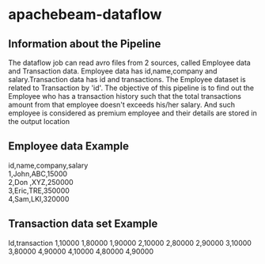 # apachebeam-dataflow

Information about the Pipeline
------------------------------
The dataflow job can read avro files from 2 sources, called Employee data and Transaction data. Employee data has id,name,company and salary.Transaction data has id and transactions.
The Employee dataset is related to Transaction by 'id'. The objective of this pipeline is to find out the Employee who has a transaction history such that the total transactions amount from that employee doesn't  exceeds his/her salary. And such employee is considered as premium employee and their details are stored in the output location

Employee data Example
-----------------------

id,name,company,salary  
1,John,ABC,15000  
2,Don ,XYZ,250000  
3,Eric,TRE,350000  
4,Sam,LKI,320000  


Transaction data set Example
----------------------

Id,transaction
1,10000
1,80000
1,90000
2,10000
2,80000
2,90000
3,10000
3,80000
4,90000
4,10000
4,80000
4,90000